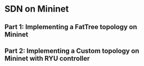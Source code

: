 # SDN on Mininet

## Part 1: Implementing a FatTree topology on Mininet

## Part 2: Implementing a Custom topology on Mininet with RYU controller


